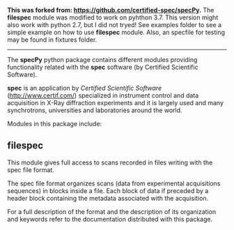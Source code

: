 **This was forked from: https://github.com/certified-spec/specPy.** The **filespec** module was modified to work on pyhthon 3.7. This version might also work with python 2.7, but I did not tryed! See examples folder to see a simple example on how to use **filespec** module. Also, an specfile for testing may be found in fixtures folder.

------------------------------------
The **specPy** python package contains different modules providing functionality related 
with the **spec** software (by Certified Scientific Software).

**spec** is an application by *Certified Scientific Software* 
(http://www.certif.com/) specialized in instrument control and data 
acquisition in X-Ray diffraction experiments and it is largely used 
and many synchrotrons, universities and laboratories around the
world.

Modules in this package include:

filespec
-----------
This module gives full access to scans recorded in files writing with 
the spec file format.

The spec file format organizes scans (data from experimental acquisitions 
sequences) in blocks inside a file.  Each block of data if preceded by a 
header block containing the metadata associated with the acquisition.

For a full description of the format and the description of its organization 
and keywords refer to the documentation distributed with this package.

